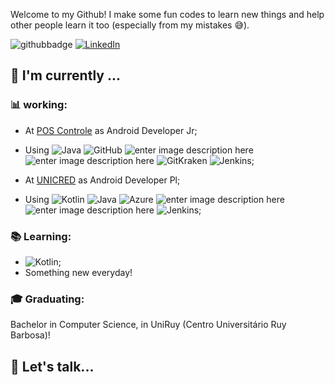 Welcome to my Github! I make some fun codes to learn new things and help other people learn it too (especially from my mistakes :sweat_smile:).

![githubbadge](https://img.shields.io/github/followers/IgorSt?style=social) <a href="https://www.linkedin.com/in/igoor-santos/"><img alt="LinkedIn" src="https://img.shields.io/badge/LinkedIn-Igor%20Santos-blue?style=flat&logo=linkedin"></a>

##  :calendar: I'm currently  ...

### :bar_chart: working:

 - At [POS Controle](https://www.linkedin.com/company/poscontrole/) as Android Developer Jr;
 - Using ![Java](https://img.shields.io/badge/-JAVA-red?style=plastic&logo=java) ![GitHub](https://img.shields.io/badge/-GitHub-181717?&logo=github)  ![enter image description here](https://img.shields.io/badge/-Android-3e9e06?&logo=android) ![enter image description here](https://img.shields.io/badge/-gitflow-05a698?&logo=git) ![GitKraken](https://img.shields.io/badge/-GitKraken-black?style=plastic&logo=gitkraken) ![Jenkins](https://img.shields.io/badge/-Jenkins-white?&logo=jenkins);

 - At [UNICRED](https://www.linkedin.com/company/unicreddobrasil/) as Android Developer Pl;
 - Using ![Kotlin](https://img.shields.io/badge/-Koltin-white?&logo=kotlin) ![Java](https://img.shields.io/badge/-JAVA-red?style=plastic&logo=java) ![Azure](https://img.shields.io/badge/-Azure-blue?&logo=azuredevops)  ![enter image description here](https://img.shields.io/badge/-Android-3e9e06?&logo=android) ![enter image description here](https://img.shields.io/badge/-gitflow-05a698?&logo=git) ![Jenkins](https://img.shields.io/badge/-Jenkins-white?&logo=jenkins);
 
 ### :books: Learning:
 - ![Kotlin](https://img.shields.io/badge/-kotlin-006a71?&logo=kotlin);
 - Something new everyday!

### :mortar_board: Graduating:
Bachelor in Computer Science, in UniRuy (Centro Universitário Ruy Barbosa)!

## :speech_balloon: Let's talk...
